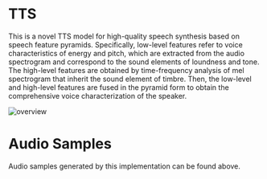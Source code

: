 # TTS
This is a novel TTS model for high-quality speech synthesis based on speech feature pyramids.
Specifically, low-level features refer to voice characteristics of energy and pitch, which are extracted from the audio spectrogram and correspond to the sound elements of loundness and tone. The high-level features are obtained by time-frequency analysis of mel spectrogram that inherit the sound element of timbre. Then, the low-level and high-level features are fused in the  pyramid form to obtain the comprehensive voice characterization of the speaker.

![overview](https://user-images.githubusercontent.com/114487375/192969506-c4112ee3-9440-4945-b21b-3ac837a992a8.jpg)

# Audio Samples
Audio samples generated by this implementation can be found above.
